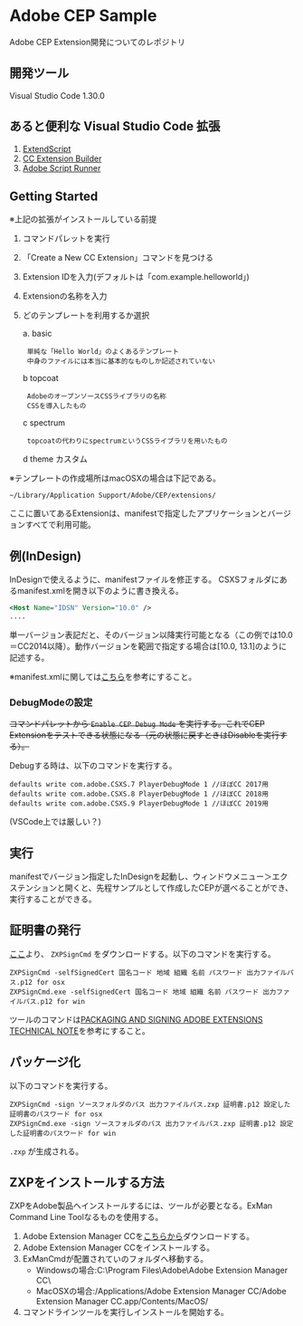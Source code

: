 # Adobe CEP Sample

Adobe CEP Extension開発についてのレポジトリ

## 開発ツール

Visual Studio Code 1.30.0

## あると便利な Visual Studio Code 拡張

1. [ExtendScript](https://marketplace.visualstudio.com/items?itemName=hennamann.jsx)
2. [CC Extension Builder](https://marketplace.visualstudio.com/items?itemName=hennamann.jsx)
3. [Adobe Script Runner](https://marketplace.visualstudio.com/items?itemName=renderTom.adobe-script-runner)

## Getting Started

※上記の拡張がインストールしている前提

1. コマンドパレットを実行
2. 「Create a New CC Extension」コマンドを見つける
3. Extension IDを入力(デフォルトは「com.example.helloworld」)
4. Extensionの名称を入力
5. どのテンプレートを利用するか選択

    a. basic

        単純な「Hello World」のよくあるテンプレート
        中身のファイルには本当に基本的なものしか記述されていない

    b topcoat

        AdobeのオープンソースCSSライブラリの名称
        CSSを導入したもの

    c spectrum

        topcoatの代わりにspectrumというCSSライブラリを用いたもの

    d theme
        カスタム

※テンプレートの作成場所はmacOSXの場合は下記である。

```
~/Library/Application Support/Adobe/CEP/extensions/
```

ここに置いてあるExtensionは、manifestで指定したアプリケーションとバージョンすべてで利用可能。

## 例(InDesign)

InDesignで使えるように、manifestファイルを修正する。 CSXSフォルダにあるmanifest.xmlを開き以下のように書き換える。

``` xml
<Host Name="IDSN" Version="10.0" />
....
```

単一バージョン表記だと、そのバージョン以降実行可能となる（この例では10.0＝CC2014以降）。動作バージョンを範囲で指定する場合は[10.0, 13.1]のように記述する。

※manifest.xmlに関しては[こちら](https://forums.adobe.com/docs/DOC-8786)を参考にすること。

### DebugModeの設定

~~コマンドパレットから `Enable CEP Debug Mode` を実行する。これでCEP Extensionをテストできる状態になる（元の状態に戻すときはDisableを実行する）。~~

Debugする時は、以下のコマンドを実行する。
```
defaults write com.adobe.CSXS.7 PlayerDebugMode 1 //ほぼCC 2017用
defaults write com.adobe.CSXS.8 PlayerDebugMode 1 //ほぼCC 2018用
defaults write com.adobe.CSXS.9 PlayerDebugMode 1 //ほぼCC 2019用
```

(VSCode上では厳しい？)


## 実行

manifestでバージョン指定したInDesignを起動し、ウィンドウメニュー＞エクステンションと開くと、先程サンプルとして作成したCEPが選べることができ、実行することができる。

## 証明書の発行

[ここ](https://github.com/Adobe-CEP/CEP-Resources)より、 `ZXPSignCmd` をダウンロードする。以下のコマンドを実行する。

```
ZXPSignCmd -selfSignedCert 国名コード 地域 組織 名前 パスワード 出力ファイルパス.p12 for osx
ZXPSignCmd.exe -selfSignedCert 国名コード 地域 組織 名前 パスワード 出力ファイルパス.p12 for win
```

ツールのコマンドは[PACKAGING AND SIGNING ADOBE EXTENSIONS TECHNICAL NOTE](https://wwwimages2.adobe.com/content/dam/acom/en/devnet/creativesuite/pdfs/SigningTechNote_CC.pdf)を参考にすること。

## パッケージ化

以下のコマンドを実行する。

```
ZXPSignCmd -sign ソースフォルダのパス 出力ファイルパス.zxp 証明書.p12 設定した証明書のパスワード for osx
ZXPSignCmd.exe -sign ソースフォルダのパス 出力ファイルパス.zxp 証明書.p12 設定した証明書のパスワード for win
```

`.zxp` が生成される。

## ZXPをインストールする方法

ZXPをAdobe製品へインストールするには、ツールが必要となる。ExMan Command Line Toolなるものを使用する。

1. Adobe Extension Manager CCを[こちらから](https://www.adobe.com/jp/exchange/em_download/)ダウンロードする。
2. Adobe Extension Manager CCをインストールする。
3. ExManCmdが配置されていのフォルダへ移動する。
    * Windowsの場合:C:\Program Files\Adobe\Adobe Extension Manager CC\ 
    * MacOSXの場合:/Applications/Adobe Extension Manager CC/Adobe Extension Manager CC.app/Contents/MacOS/
4. コマンドラインツールを実行しインストールを開始する。
